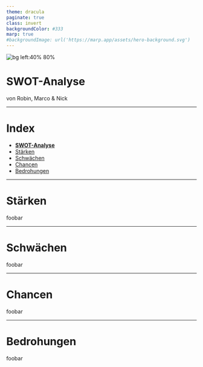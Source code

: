 ```yaml
---
theme: dracula
paginate: true
class: invert
backgroundColor: #333
marp: true
#backgroundImage: url('https://marp.app/assets/hero-background.svg')
---
```


![bg left:40% 80%](https://mondo.com/wp-content/uploads/2022/10/how-to-conduct-a-personal-swot-analysis-2022-768x403.jpg)

# **SWOT-Analyse**

von Robin, Marco & Nick

---

# Index

- [**SWOT-Analyse**](#swot-analyse)
- [Stärken](#stärken)
- [Schwächen](#schwächen)
- [Chancen](#chancen)
- [Bedrohungen](#bedrohungen)


---

# Stärken

foobar

---
# Schwächen

foobar

---

# Chancen

foobar

---
# Bedrohungen

foobar